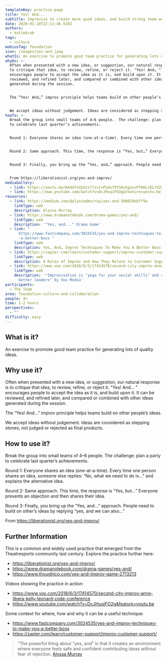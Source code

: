 ```yaml
---
templateKey: practice-page
title: Yes! And...
subtitle: Improvise to create more good ideas, and build strong team work skills.
date: 2020-01-10T22:11:46.920Z
authors:
  - kattekrab
tags:
  - culture
mobiusTag: foundation
icon: /images/yes-and.jpeg
whatIs: An exercise to promote good team practice for generating lots of quality ideas.
whyDo: >-
  Often when presented with a new idea, or suggestion, our natural response is
  to critique that idea, to review, refine, or reject it. "Yes! And… "
  encourages people to accept the idea as it is, and build upon it. It can be
  reviewed, and refined later, and compared or combined with other ideas
  generated during the session.


  The “Yes! And…” improv principle helps teams build on other people’s ideas.


  We accept ideas without judgement. Ideas are considered as stepping stones, not judged or rejected as final products.
howTo: >-
  Break the group into small teams of 4–6 people.  The challenge: plan a party
  to celebrate last quarter’s achievements.


  Round 1: Everyone shares an idea (one-at-a-time). Every time one person shares an idea, someone else replies: “No, what we need to do is…” and explains the alternative idea.


  Round 2: Same approach. This time, the response is “Yes, but…” Everyone presents an objection and then shares their idea.


  Round 3: Finally, you bring up the “Yes, and…” approach. People need to build on other’s ideas by replying “yes, and we can also…”


  From https://liberationist.org/yes-and-improv/
mediaGallery:
  - link: https://youtu.be/KA447nZpVzs?list=PLKof9YSAshgzxvPf6HLzELtVZyaoaVwRh
  - link: https://www.youtube.com/watch?v=DcJHuqiFO2g&feature=youtu.be
resources:
  - link: https://medium.com/@alyssadmurray/yes-and-306029ebff9a
    linkType: web
    description: Alyssa Murray
  - link: https://www.dramanotebook.com/drama-games/yes-and/
    linkType: web
    description: '"Yes, and..." Drama Game'
  - link: "
      https://www.fastcompany.com/3024535/yes-and-improv-techniques-to-make-you\
      -a-better-boss "
    linkType: web
    description: Yes, And… Improv Techniques To Make You A Better Boss
  - link: https://zapier.com/learn/customer-support/improv-customer-support/
    linkType: web
    description: 4 Rules of Improv and How They Relate to Customer Support
  - link: https://www.vox.com/2018/6/3/17414570/second-city-improv-anne-libera-kelly-leonard-code-conference
    linkType: web
    description: '"Improvisation is ‘yoga for your social skills’ and can make you
      better leaders" by Vox Media'
participants:
  - The Team
area: foundation-culture-and-collaboration
people: 4+
time: 1-2 hours
perspectives:
  - ""
difficulty: easy
---
```

## What is it?

An exercise to promote good team practice for generating lots of quality ideas.

## Why use it?

Often when presented with a new idea, or suggestion, our natural response is to critique that idea, to review, refine, or reject it. "Yes! And… " encourages people to accept the idea as it is, and build upon it. It can be reviewed, and refined later, and compared or combined with other ideas generated during the session.

The “Yes! And…” improv principle helps teams build on other people’s ideas.

We accept ideas without judgement. Ideas are considered as stepping stones, not judged or rejected as final products.

## How to use it?

Break the group into small teams of 4–6 people. The challenge: plan a party to celebrate last quarter’s achievements.

Round 1: Everyone shares an idea (one-at-a-time). Every time one person shares an idea, someone else replies: “No, what we need to do is…” and explains the alternative idea.

Round 2: Same approach. This time, the response is “Yes, but…” Everyone presents an objection and then shares their idea.

Round 3: Finally, you bring up the “Yes, and…” approach. People need to build on other’s ideas by replying “yes, and we can also…”

From https://liberationist.org/yes-and-improv/

## Further Information

This is a common and widely used practice that emerged from the Theatresports community last century. Explore the practice further here:

- https://liberationist.org/yes-and-improv/
- https://www.dramanotebook.com/drama-games/yes-and/
- https://www.thoughtco.com/yes-and-improv-game-2713213

Videos showing the practice in action:

- https://www.vox.com/2018/6/3/17414570/second-city-improv-anne-libera-kelly-leonard-code-conference
- https://www.youtube.com/watch?v=DcJHuqiFO2g&feature=youtu.be

Some context for where, how and why it can be a useful technique:

- https://www.fastcompany.com/3024535/yes-and-improv-techniques-to-make-you-a-better-boss
- https://zapier.com/learn/customer-support/improv-customer-support/

> "The powerful thing about “yes, and” is that it creates an environment where everyone feels safe and confident contributing ideas without fear of rejection. [Alyssa Murray](https://medium.com/@alyssadmurray/yes-and-306029ebff9a)
